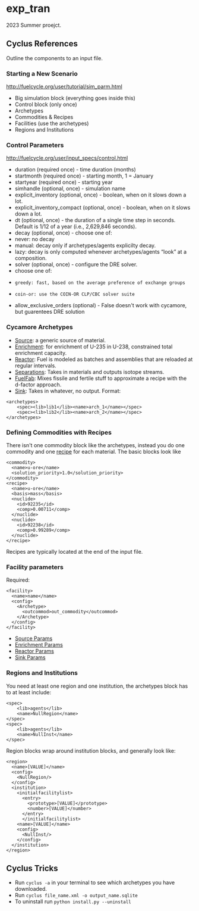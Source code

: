 # exp_tran
2023 Summer proejct.

## Cyclus References
Outline the components to an input file.

### Starting a New Scenario
http://fuelcycle.org/user/tutorial/sim_parm.html
* Big simulation block (everything goes inside this)
* Control block (only once)
* Archetypes
* Commodities & Recipes
* Facilities (use the archetypes)
* Regions and Institutions

### Control Parameters
http://fuelcycle.org/user/input_specs/control.html
* duration (required once) - time duration (months)
* startmonth (required once) - starting month, 1 = January
* startyear (required once) - starting year
* simhandle (optional, once) - simulation name
* explicit_inventory (optional, once) - boolean, when on it slows down a lot.
* explicit_inventory_compact (optional, once) - boolean, when on it slows down a lot.
* dt (optional, once) - the duration of a single time step in seconds. Default is 1/12 of a year (i.e., 2,629,846 seconds).
* decay (optional, once) - choose one of:
*   never: no decay
*   manual: decay only if archetypes/agents explicilty decay.
*   lazy: decay is only computed whenever archetypes/agents “look” at a composition.
* solver (optional, once) - configure the DRE solver.
*   choose one of:
*     greedy: fast, based on the average preference of exchange groups
*     coin-or: use the COIN-OR CLP/CBC solver suite
*   allow_exclusive_orders (optional) - False doesn't work with cycamore, but guarentees DRE solution

### Cycamore Archetypes
* [Source](http://fuelcycle.org/user/cycamoreagents.html#cycamore-source): a generic source of material.
* [Enrichment](http://fuelcycle.org/user/cycamoreagents.html#cycamore-enrichment): for enrichment of U-235 in U-238, constrained total enrichment capacity.
* [Reactor](http://fuelcycle.org/user/cycamoreagents.html#cycamore-reactor): Fuel is modeled as batches and assemblies that are reloaded at regular intervals.
* [Separations](http://fuelcycle.org/user/cycamoreagents.html#cycamore-separations): Takes in materials and outputs isotope streams.
* [FuelFab](http://fuelcycle.org/user/cycamoreagents.html#cycamore-fuelfab): Mixes fissile and fertile stuff to approximate a recipe with the d-factor approach.
* [Sink](http://fuelcycle.org/user/cycamoreagents.html#cycamore-sink): Takes in whatever, no output.
Format:
```
<archetypes>
    <spec><lib>lib1</lib><name>arch_1</name></spec>
    <spec><lib>lib2</lib><name>arch_2</name></spec>
</archetypes>
```
### Defining Commodities with Recipes
There isn't one commodity block like the archetypes, instead you do one commodity and one [recipe](http://fuelcycle.org/user/input_specs/recipe.html) for each material. The basic blocks look like
```
<commodity>
  <name>u-ore</name>
  <solution_priority>1.0</solution_priority>
</commodity>
<recipe>
  <name>u-ore</name>
  <basis>mass</basis>
  <nuclide>
    <id>92235</id>
    <comp>0.00711</comp>
  </nuclide>
  <nuclide>
    <id>92238</id>
    <comp>0.99289</comp>
  </nuclide>
</recipe>
```
Recipes are typically located at the end of the input file.

### Facility parameters
Required:
```
<facility>
  <name>name</name>
  <config>
    <Archetype>
      <outcommod>out_commodity</outcommod>
    </Archetype>
  </config>
</facility>
```
* [Source Params](http://fuelcycle.org/user/tutorial/add_proto.html#example-source-prototype)
* [Enrichment Params](http://fuelcycle.org/user/tutorial/add_proto.html#example-enrichment-prototype)
* [Reactor Params](http://fuelcycle.org/user/tutorial/add_proto.html#activity-creating-the-reactor-prototype)
* [Sink Params](http://fuelcycle.org/user/tutorial/add_proto.html#example-sink-prototype)

### Regions and Institutions
You need at least one region and one institution, the archetypes block has to at least include:
```
<spec>
    <lib>agents</lib>
    <name>NullRegion</name>
</spec>
<spec>
    <lib>agents</lib>
    <name>NullInst</name>
</spec>
```
Region blocks wrap around institution blocks, and generally look like:
```
<region>
  <name>[VALUE]</name>
  <config>
    <NullRegion/>
  </config>
  <institution>
    <initialfacilitylist>
      <entry>
        <prototype>[VALUE]</prototype>
        <number>[VALUE]</number>
      </entry>
      </initialfacilitylist>
    <name>[VALUE]</name>
    <config>
      <NullInst/>
    </config>
  </institution>
</region>
```


## Cyclus Tricks
* Run `cyclus -a` in your terminal to see which archetypes you have downloaded.
* Run `cyclus file_name.xml -o output_name.sqlite`
* To uninstall run `python install.py --uninstall`